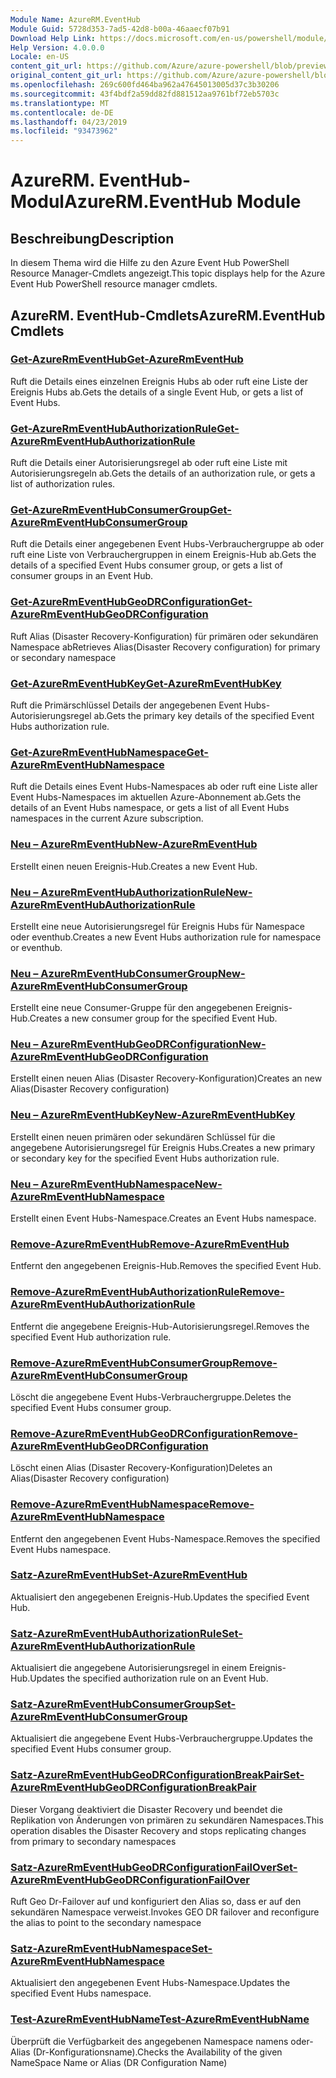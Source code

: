 ```yaml
---
Module Name: AzureRM.EventHub
Module Guid: 5728d353-7ad5-42d8-b00a-46aaecf07b91
Download Help Link: https://docs.microsoft.com/en-us/powershell/module/azurerm.eventhub
Help Version: 4.0.0.0
Locale: en-US
content_git_url: https://github.com/Azure/azure-powershell/blob/preview/src/ResourceManager/EventHub/Commands.EventHub/help/AzureRM.EventHub.md
original_content_git_url: https://github.com/Azure/azure-powershell/blob/preview/src/ResourceManager/EventHub/Commands.EventHub/help/AzureRM.EventHub.md
ms.openlocfilehash: 269c600fd464ba962a47645013005d37c3b30206
ms.sourcegitcommit: 43f4bdf2a59dd82fd881512aa9761bf72eb5703c
ms.translationtype: MT
ms.contentlocale: de-DE
ms.lasthandoff: 04/23/2019
ms.locfileid: "93473962"
---
```

# <span data-ttu-id="049fb-101">AzureRM. EventHub-Modul</span><span class="sxs-lookup"><span data-stu-id="049fb-101">AzureRM.EventHub Module</span></span>
## <span data-ttu-id="049fb-102">Beschreibung</span><span class="sxs-lookup"><span data-stu-id="049fb-102">Description</span></span>
<span data-ttu-id="049fb-103">In diesem Thema wird die Hilfe zu den Azure Event Hub PowerShell Resource Manager-Cmdlets angezeigt.</span><span class="sxs-lookup"><span data-stu-id="049fb-103">This topic displays help for the Azure Event Hub PowerShell resource manager cmdlets.</span></span>

## <span data-ttu-id="049fb-104">AzureRM. EventHub-Cmdlets</span><span class="sxs-lookup"><span data-stu-id="049fb-104">AzureRM.EventHub Cmdlets</span></span>
### [<span data-ttu-id="049fb-105">Get-AzureRmEventHub</span><span class="sxs-lookup"><span data-stu-id="049fb-105">Get-AzureRmEventHub</span></span>](Get-AzureRmEventHub.md)
<span data-ttu-id="049fb-106">Ruft die Details eines einzelnen Ereignis Hubs ab oder ruft eine Liste der Ereignis Hubs ab.</span><span class="sxs-lookup"><span data-stu-id="049fb-106">Gets the details of a single Event Hub, or gets a list of Event Hubs.</span></span>

### [<span data-ttu-id="049fb-107">Get-AzureRmEventHubAuthorizationRule</span><span class="sxs-lookup"><span data-stu-id="049fb-107">Get-AzureRmEventHubAuthorizationRule</span></span>](Get-AzureRmEventHubAuthorizationRule.md)
<span data-ttu-id="049fb-108">Ruft die Details einer Autorisierungsregel ab oder ruft eine Liste mit Autorisierungsregeln ab.</span><span class="sxs-lookup"><span data-stu-id="049fb-108">Gets the details of an authorization rule, or gets a list of authorization rules.</span></span>

### [<span data-ttu-id="049fb-109">Get-AzureRmEventHubConsumerGroup</span><span class="sxs-lookup"><span data-stu-id="049fb-109">Get-AzureRmEventHubConsumerGroup</span></span>](Get-AzureRmEventHubConsumerGroup.md)
<span data-ttu-id="049fb-110">Ruft die Details einer angegebenen Event Hubs-Verbrauchergruppe ab oder ruft eine Liste von Verbrauchergruppen in einem Ereignis-Hub ab.</span><span class="sxs-lookup"><span data-stu-id="049fb-110">Gets the details of a specified Event Hubs consumer group, or gets a list of consumer groups in an Event Hub.</span></span>

### [<span data-ttu-id="049fb-111">Get-AzureRmEventHubGeoDRConfiguration</span><span class="sxs-lookup"><span data-stu-id="049fb-111">Get-AzureRmEventHubGeoDRConfiguration</span></span>](Get-AzureRmEventHubGeoDRConfiguration.md)
<span data-ttu-id="049fb-112">Ruft Alias (Disaster Recovery-Konfiguration) für primären oder sekundären Namespace ab</span><span class="sxs-lookup"><span data-stu-id="049fb-112">Retrieves Alias(Disaster Recovery configuration) for primary or secondary namespace</span></span>

### [<span data-ttu-id="049fb-113">Get-AzureRmEventHubKey</span><span class="sxs-lookup"><span data-stu-id="049fb-113">Get-AzureRmEventHubKey</span></span>](Get-AzureRmEventHubKey.md)
<span data-ttu-id="049fb-114">Ruft die Primärschlüssel Details der angegebenen Event Hubs-Autorisierungsregel ab.</span><span class="sxs-lookup"><span data-stu-id="049fb-114">Gets the primary key details of the specified Event Hubs authorization rule.</span></span>

### [<span data-ttu-id="049fb-115">Get-AzureRmEventHubNamespace</span><span class="sxs-lookup"><span data-stu-id="049fb-115">Get-AzureRmEventHubNamespace</span></span>](Get-AzureRmEventHubNamespace.md)
<span data-ttu-id="049fb-116">Ruft die Details eines Event Hubs-Namespaces ab oder ruft eine Liste aller Event Hubs-Namespaces im aktuellen Azure-Abonnement ab.</span><span class="sxs-lookup"><span data-stu-id="049fb-116">Gets the details of an Event Hubs namespace, or gets a list of all Event Hubs namespaces in the current Azure subscription.</span></span>

### [<span data-ttu-id="049fb-117">Neu – AzureRmEventHub</span><span class="sxs-lookup"><span data-stu-id="049fb-117">New-AzureRmEventHub</span></span>](New-AzureRmEventHub.md)
<span data-ttu-id="049fb-118">Erstellt einen neuen Ereignis-Hub.</span><span class="sxs-lookup"><span data-stu-id="049fb-118">Creates a new Event Hub.</span></span>

### [<span data-ttu-id="049fb-119">Neu – AzureRmEventHubAuthorizationRule</span><span class="sxs-lookup"><span data-stu-id="049fb-119">New-AzureRmEventHubAuthorizationRule</span></span>](New-AzureRmEventHubAuthorizationRule.md)
<span data-ttu-id="049fb-120">Erstellt eine neue Autorisierungsregel für Ereignis Hubs für Namespace oder eventhub.</span><span class="sxs-lookup"><span data-stu-id="049fb-120">Creates a new Event Hubs authorization rule for namespace or eventhub.</span></span>

### [<span data-ttu-id="049fb-121">Neu – AzureRmEventHubConsumerGroup</span><span class="sxs-lookup"><span data-stu-id="049fb-121">New-AzureRmEventHubConsumerGroup</span></span>](New-AzureRmEventHubConsumerGroup.md)
<span data-ttu-id="049fb-122">Erstellt eine neue Consumer-Gruppe für den angegebenen Ereignis-Hub.</span><span class="sxs-lookup"><span data-stu-id="049fb-122">Creates a new consumer group for the specified Event Hub.</span></span>

### [<span data-ttu-id="049fb-123">Neu – AzureRmEventHubGeoDRConfiguration</span><span class="sxs-lookup"><span data-stu-id="049fb-123">New-AzureRmEventHubGeoDRConfiguration</span></span>](New-AzureRmEventHubGeoDRConfiguration.md)
<span data-ttu-id="049fb-124">Erstellt einen neuen Alias (Disaster Recovery-Konfiguration)</span><span class="sxs-lookup"><span data-stu-id="049fb-124">Creates an new Alias(Disaster Recovery configuration)</span></span>

### [<span data-ttu-id="049fb-125">Neu – AzureRmEventHubKey</span><span class="sxs-lookup"><span data-stu-id="049fb-125">New-AzureRmEventHubKey</span></span>](New-AzureRmEventHubKey.md)
<span data-ttu-id="049fb-126">Erstellt einen neuen primären oder sekundären Schlüssel für die angegebene Autorisierungsregel für Ereignis Hubs.</span><span class="sxs-lookup"><span data-stu-id="049fb-126">Creates a new primary or secondary key for the specified Event Hubs authorization rule.</span></span>

### [<span data-ttu-id="049fb-127">Neu – AzureRmEventHubNamespace</span><span class="sxs-lookup"><span data-stu-id="049fb-127">New-AzureRmEventHubNamespace</span></span>](New-AzureRmEventHubNamespace.md)
<span data-ttu-id="049fb-128">Erstellt einen Event Hubs-Namespace.</span><span class="sxs-lookup"><span data-stu-id="049fb-128">Creates an Event Hubs namespace.</span></span>

### [<span data-ttu-id="049fb-129">Remove-AzureRmEventHub</span><span class="sxs-lookup"><span data-stu-id="049fb-129">Remove-AzureRmEventHub</span></span>](Remove-AzureRmEventHub.md)
<span data-ttu-id="049fb-130">Entfernt den angegebenen Ereignis-Hub.</span><span class="sxs-lookup"><span data-stu-id="049fb-130">Removes the specified Event Hub.</span></span>

### [<span data-ttu-id="049fb-131">Remove-AzureRmEventHubAuthorizationRule</span><span class="sxs-lookup"><span data-stu-id="049fb-131">Remove-AzureRmEventHubAuthorizationRule</span></span>](Remove-AzureRmEventHubAuthorizationRule.md)
<span data-ttu-id="049fb-132">Entfernt die angegebene Ereignis-Hub-Autorisierungsregel.</span><span class="sxs-lookup"><span data-stu-id="049fb-132">Removes the specified Event Hub authorization rule.</span></span>

### [<span data-ttu-id="049fb-133">Remove-AzureRmEventHubConsumerGroup</span><span class="sxs-lookup"><span data-stu-id="049fb-133">Remove-AzureRmEventHubConsumerGroup</span></span>](Remove-AzureRmEventHubConsumerGroup.md)
<span data-ttu-id="049fb-134">Löscht die angegebene Event Hubs-Verbrauchergruppe.</span><span class="sxs-lookup"><span data-stu-id="049fb-134">Deletes the specified Event Hubs consumer group.</span></span>

### [<span data-ttu-id="049fb-135">Remove-AzureRmEventHubGeoDRConfiguration</span><span class="sxs-lookup"><span data-stu-id="049fb-135">Remove-AzureRmEventHubGeoDRConfiguration</span></span>](Remove-AzureRmEventHubGeoDRConfiguration.md)
<span data-ttu-id="049fb-136">Löscht einen Alias (Disaster Recovery-Konfiguration)</span><span class="sxs-lookup"><span data-stu-id="049fb-136">Deletes an Alias(Disaster Recovery configuration)</span></span>

### [<span data-ttu-id="049fb-137">Remove-AzureRmEventHubNamespace</span><span class="sxs-lookup"><span data-stu-id="049fb-137">Remove-AzureRmEventHubNamespace</span></span>](Remove-AzureRmEventHubNamespace.md)
<span data-ttu-id="049fb-138">Entfernt den angegebenen Event Hubs-Namespace.</span><span class="sxs-lookup"><span data-stu-id="049fb-138">Removes the specified Event Hubs namespace.</span></span>

### [<span data-ttu-id="049fb-139">Satz-AzureRmEventHub</span><span class="sxs-lookup"><span data-stu-id="049fb-139">Set-AzureRmEventHub</span></span>](Set-AzureRmEventHub.md)
<span data-ttu-id="049fb-140">Aktualisiert den angegebenen Ereignis-Hub.</span><span class="sxs-lookup"><span data-stu-id="049fb-140">Updates the specified Event Hub.</span></span>

### [<span data-ttu-id="049fb-141">Satz-AzureRmEventHubAuthorizationRule</span><span class="sxs-lookup"><span data-stu-id="049fb-141">Set-AzureRmEventHubAuthorizationRule</span></span>](Set-AzureRmEventHubAuthorizationRule.md)
<span data-ttu-id="049fb-142">Aktualisiert die angegebene Autorisierungsregel in einem Ereignis-Hub.</span><span class="sxs-lookup"><span data-stu-id="049fb-142">Updates the specified authorization rule on an Event Hub.</span></span>

### [<span data-ttu-id="049fb-143">Satz-AzureRmEventHubConsumerGroup</span><span class="sxs-lookup"><span data-stu-id="049fb-143">Set-AzureRmEventHubConsumerGroup</span></span>](Set-AzureRmEventHubConsumerGroup.md)
<span data-ttu-id="049fb-144">Aktualisiert die angegebene Event Hubs-Verbrauchergruppe.</span><span class="sxs-lookup"><span data-stu-id="049fb-144">Updates the specified Event Hubs consumer group.</span></span>

### [<span data-ttu-id="049fb-145">Satz-AzureRmEventHubGeoDRConfigurationBreakPair</span><span class="sxs-lookup"><span data-stu-id="049fb-145">Set-AzureRmEventHubGeoDRConfigurationBreakPair</span></span>](Set-AzureRmEventHubGeoDRConfigurationBreakPair.md)
<span data-ttu-id="049fb-146">Dieser Vorgang deaktiviert die Disaster Recovery und beendet die Replikation von Änderungen von primären zu sekundären Namespaces.</span><span class="sxs-lookup"><span data-stu-id="049fb-146">This operation disables the Disaster Recovery and stops replicating changes from primary to secondary namespaces</span></span>

### [<span data-ttu-id="049fb-147">Satz-AzureRmEventHubGeoDRConfigurationFailOver</span><span class="sxs-lookup"><span data-stu-id="049fb-147">Set-AzureRmEventHubGeoDRConfigurationFailOver</span></span>](Set-AzureRmEventHubGeoDRConfigurationFailOver.md)
<span data-ttu-id="049fb-148">Ruft Geo Dr-Failover auf und konfiguriert den Alias so, dass er auf den sekundären Namespace verweist.</span><span class="sxs-lookup"><span data-stu-id="049fb-148">Invokes GEO DR failover and reconfigure the alias to point to the secondary namespace</span></span>

### [<span data-ttu-id="049fb-149">Satz-AzureRmEventHubNamespace</span><span class="sxs-lookup"><span data-stu-id="049fb-149">Set-AzureRmEventHubNamespace</span></span>](Set-AzureRmEventHubNamespace.md)
<span data-ttu-id="049fb-150">Aktualisiert den angegebenen Event Hubs-Namespace.</span><span class="sxs-lookup"><span data-stu-id="049fb-150">Updates the specified Event Hubs namespace.</span></span>

### [<span data-ttu-id="049fb-151">Test-AzureRmEventHubName</span><span class="sxs-lookup"><span data-stu-id="049fb-151">Test-AzureRmEventHubName</span></span>](Test-AzureRmEventHubName.md)
<span data-ttu-id="049fb-152">Überprüft die Verfügbarkeit des angegebenen Namespace namens oder-Alias (Dr-Konfigurationsname).</span><span class="sxs-lookup"><span data-stu-id="049fb-152">Checks the Availability of the given NameSpace Name or Alias (DR Configuration Name)</span></span>

